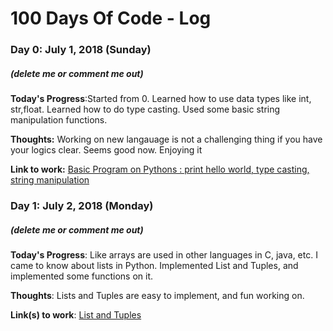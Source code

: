 # 100 Days Of Code - Log

### Day 0: July 1, 2018 (Sunday)
##### (delete me or comment me out)

**Today's Progress**:Started from 0. Learned how to use data types like int, str,float. Learned how to do type casting. Used some basic string manipulation  functions.

**Thoughts:** Working on new langauage is not a challenging thing if you have your logics clear. Seems good now. Enjoying it

**Link to work:** [Basic Program on Pythons : print hello world, type casting, string manipulation](https://github.com/bhanurangani/100-days-of-code/tree/master/codes/day-0)

### Day 1: July 2, 2018 (Monday)
##### (delete me or comment me out)

**Today's Progress**: Like arrays are used in other languages in C, java, etc. I came to know about lists in Python. Implemented List and Tuples, and implemented some functions on it.

**Thoughts**: Lists and Tuples are easy to implement, and fun working on.

**Link(s) to work**: [List and Tuples](https://github.com/bhanurangani/100-days-of-code/tree/master/codes/day-1)
